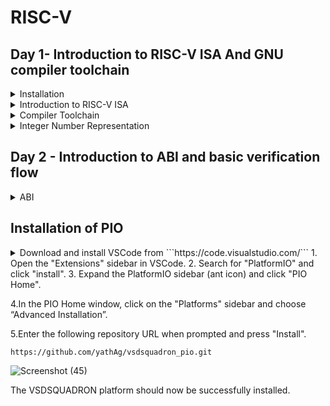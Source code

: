 # RISC-V

## Day 1- Introduction to RISC-V ISA And GNU compiler toolchain
<details>
<summary> Installation </summary>

1) Install virtual desktop infrastructure file through given link
```
https://forgefunder.com/~kunal/vsdsquadron.vdi
```
2) Unzip the file and download the Oracle virtualBox

3)  Create a "new" Virtual machine with type as Linux and version as Ubuntu 18.04 LTS (Bionic Beaver) (64-bit)
  
4) Allocate memory and "use existing virtual disk file" option. Add the address of the Unzipped VDI file.

5) Click “Next” and "Finish". Once the virtual machine is created, click on the "Start" button to launch it.

![Screenshot (40)](https://github.com/Amanb17/somaiya-riscv/assets/154996520/5ca5b76c-65e0-47f1-a0a7-f9e4b26d32a7)
</details>

<details>
  <summary> Introduction to RISC-V ISA </summary>

 RISC-V is an open standard instruction set architecture (ISA) based on established reduced instruction set computer (RISC) principles.RISC-V is provided under royalty-free open-source licenses.  It is designed to communicate instructions with the computer. Since every layout is custom designed one can definetly expect unique instruction set (for e.g- To add two data values the command 'addi rd, rs1, rs2 is used; whereas 8051 microcontroller uses 'add a, b' to add the same two data values.)

  Various types instructions in RISC-V are listed below:

  1.)Pseudo instructions (for e.g- mv rd, rs1)

  2.)Base integer instructions(RV64I)(RV32I) (for e.g- addi, lui)

  3.)Multiply extension(RV64M)(RV32M) (for e.g- divw, mulw)

  4.)Single(RV64F) & double(RV64D) precision floating point extension (for e.g- flw, fadd)

  5.)Application binary interface

  6.)Memory allocation & stack pointer (for e.g- a1, sp, 8)
</details>

<details>
  <summary> Compiler Toolchain </summary>

 Write a simple C program to calculate Sum of 1 ton n in Ubuntu leafpad.

  ```
#include <stdio.h>

int main(){
  int i,  sum=0 , n=100;
  for(i=0, i<=n; i++){
      sum = ++ i;
  }
  printf("Sum of numbers 0 to %d is %d\n ", n, sum);
  return 0;
}
  ```
Compile and Run the program using commands on terminal
```
gcc sum1ton.c
./a.out
```
![sum1tonoutput](https://github.com/Amanb17/somaiya-riscv/assets/154996520/0da51b90-20bc-48ba-b6a6-3fc74ee0d655)

In given example code was compile with windows complier .
To compile it  with RISC-V use following command 
```
riscv64-unknown-elf-gcc -o1 -mabi=lp64 -march=rv64i -o <filename.o> <filename.c>
ls -ltr <filename.o>
```
This creates an output file with .o extension

Here,

```Lp64``` stands for 64 bit long integer pointer

```rv64i``` specifies the architecture ofthe machine

To look at the assembly level we use the following command:

```
riscv64-unknown-elf-objdump -d <filename.o>
```

The '-d' stands for disassemble the object file 

Write the following command

```
riscv64-unknown-elf-objdump <object file> -d <object filename.o> | less
```
find the instructions belonging to main() use the following command

```
/main
n
```

![01sum1ton](https://github.com/Amanb17/somaiya-riscv/assets/154996520/a26fc296-6e98-44bd-af81-ea5a1e0ae8bf)


Calculate the number of instructions

(10184 - 101bc)/4 = 15 instructions

 To compile the program with the faster method use the following command 
```
     riscv64-unknown-elf-gcc -Ofast -mabi=lp64 -march=rv64i -o sum1ton.o sum1ton.c
 ```
Follow the same steps to find main section assembly code 

![0fastsum1ton](https://github.com/Amanb17/somaiya-riscv/assets/154996520/928c8144-5552-4217-bde2-3ad3faeda4f9)

Here the number of instructions are reduced to 12 (i.e 100bc to 100dc)



To View output using spike simulator use 
```
spike pk <filename.o>
```
after compiling with  Riscv64-unknown -elf


![spikesum1ton](https://github.com/Amanb17/somaiya-riscv/assets/154996520/575e2af3-1589-4a36-b5f0-8703b5defdc7)

For interactive dubugging 
```
spike -d pk <filename.o>
```
```Until pc 0 <address> ```is used to run the program till given address.

```reg 0 <register> ```is used to view the data of mentioned register.

![interactivedebug](https://github.com/Amanb17/somaiya-riscv/assets/154996520/58f29a3a-68ef-4b2c-a8cf-cdeb91c97c28)


</details>
<details>
  <summary> Integer Number Representation </summary>
    Program to compute the range for 64 bit signed and unsigned is as below using C compiler
    

  
  ![signedunsigned](https://github.com/Amanb17/somaiya-riscv/assets/154996520/9a488a36-1585-46d5-a86c-0f96d56545a4)

</details>

## Day 2 - Introduction to ABI and basic verification flow
<details>
  <summary> ABI </summary>
  Flowchart for writing the Sum 1 to n program using Abi function is :
  
  ![abialgo](https://github.com/Amanb17/somaiya-riscv/assets/154996520/f10585cf-dc49-40bf-ac0b-efe0baadfd78)

Compile and excuete the code using RISC-V compiler and spike simulator



![labworkabi](https://github.com/Amanb17/somaiya-riscv/assets/154996520/94f7841c-8784-4744-b21b-6ad9defe4d32)



</details>

 ## Installation of PIO
 <details>
   <summary> 
Download and install VSCode from ```https://code.visualstudio.com/```
1. Open the "Extensions" sidebar in VSCode.
2. Search for "PlatformIO" and click "install".
3. Expand the PlatformIO sidebar (ant icon) and click "PIO Home".
   
4.In the PIO Home window, click on the "Platforms" sidebar and choose “Advanced Installation”.

5.Enter the following repository URL when prompted and press "Install".

```https://github.com/yathAg/vsdsquadron_pio.git```


![Screenshot (45)](https://github.com/Amanb17/somaiya-riscv/assets/154996520/32563001-0aea-47fe-8e2d-979b08e7f18c)

The VSDSQUADRON platform should now be successfully installed.</summary>
 </details>
